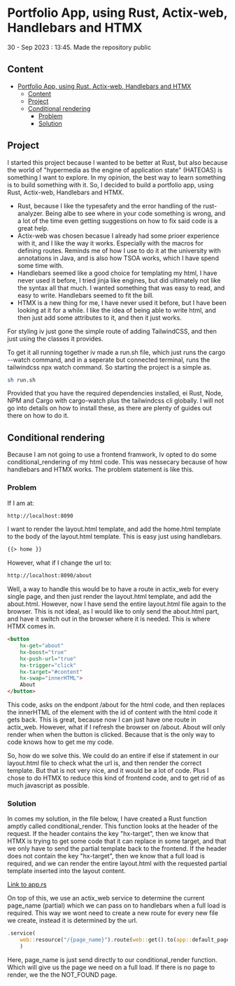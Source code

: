 # Portfolio App, using Rust, Actix-web, Handlebars and HTMX

30 - Sep 2023 : 13:45. Made the repository public

## Content

- [Portfolio App, using Rust, Actix-web, Handlebars and HTMX](#portfolio-app-using-rust-actix-web-handlebars-and-htmx)
  - [Content](#content)
  - [Project](#project)
  - [Conditional rendering](#conditional-rendering)
    - [Problem](#problem)
    - [Solution](#solution)

## Project

I started this project because I wanted to be better at Rust, but also because the world of "hypermedia as the engine of application state" (HATEOAS) is something I want to explore. In my opinion, the best way to learn something is to build something with it. So, I decided to build a portfolio app, using Rust, Actix-web, Handlebars and HTMX.

- Rust, because I like the typesafety and the error handling of the rust-analyzer. Being albe to see where in your code something is wrong, and a lot of the time even getting suggestions on how to fix said code is a great help.
- Actix-web was chosen becasue I already had some prioer experience with it, and I like the way it works. Especially with the macros for defining routes. Reminds me of how I use to do it at the university with annotations in Java, and is also how TSOA works, which I have spend some time with.
- Handlebars seemed like a good choice for templating my html, I have never used it before, I tried jinja like engines, but did ultimately not like the syntax all that much. I wanted something that was easy to read, and easy to write. Handlebars seemed to fit the bill.
- HTMX is a new thing for me, I have never used it before, but I have been looking at it for a while. I like the idea of being able to write html, and then just add some attributes to it, and then it just works.

For styling iv just gone the simple route of adding TailwindCSS, and then just using the classes it provides.

To get it all running together iv made a run.sh file, which just runs the cargo --watch command, and in a seperate but connected terminal, runs the tailwindcss npx watch command. So starting the project is a simple as.

```bash
sh run.sh
```

Provided that you have the required dependencies installed, ei Rust, Node, NPM and Cargo with cargo-watch plus the tailwindcss cli globally. I will not go into details on how to install these, as there are plenty of guides out there on how to do it.

## Conditional rendering

Because I am not going to use a frontend framwork, Iv opted to do some conditional_rendering of my html code. This was nessecary because of how handlebars and HTMX works. The problem statement is like this.

### Problem

If I am at:

```bash
http://localhost:8090
```

I want to render the layout.html template, and add the home.html template to the body of the layout.html template. This is easy just using handlebars.

```html
{{> home }}
```

However, what if I change the url to:

```bash
http://localhost:8090/about
```

Well, a way to handle this would be to have a route in actix_web for every single page, and then just render the layout.html template, and add the about.html.
However, now I have send the entire layout.html file again to the browser. This is not ideal, as I would like to only send the about.html part, and have it switch out in the browser where it is needed. This is where HTMX comes in.

```html
<button 
    hx-get="about" 
    hx-boost="true" 
    hx-push-url="true" 
    hx-trigger="click" 
    hx-target="#content" 
    hx-swap="innerHTML">
    About
</button>
```

This code, asks on the endpont /about for the html code, and then replaces the innerHTML of the element with the id of content with the html code it gets back. This is great, because now I can just have one route in actix_web. However, what if I refresh the browser on /about. About will only render when when the button is clicked. Because that is the only way to code knows how to get me my code.

So, how do we solve this. We could do an entire if else if statement in our layout.html file to check what the url is, and then render the correct template. But that is not very nice, and it would be a lot of code. Plus I chose to do HTMX to reduce this kind of frontend code, and to get rid of as much javascript as possible.

### Solution

In comes my solution, in the file below, I have created a Rust function amptly called conditional_render. This function looks at the header of the request. If the header contains the key "hx-target", then we know that HTMX is trying to get some code that it can replace in some target, and that we only have to send the partial template back to the frontend. If the header does not contain the key "hx-target", then we know that a full load is required, and we can render the entire layout.html with the requested partial template inserted into the layout content.

[Link to app.rs](./src/app.rs)

On top of this, we use an actix_web service to determine the current page_name (partial) which we can pass on to handlebars when a full load is required. This way we wont need to create a new route for every new file we create, instead it is determined by the url.

```rust
.service(
    web::resource("/{page_name}").route(web::get().to(app::default_page_navigation)),
    )
```

Here, page_name is just send directly to our conditional_render function. Which will give us the page we need on a full load. If there is no page to render, we the the NOT_FOUND page.
